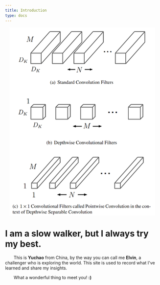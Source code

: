 ```yaml
---
title: Introduction
type: docs
---
```


<div align=center>
<img src="./figures/conv.png" alt="icon" style="zoom:60%;" />
</div>

# I am a slow walker, but I always try my best.

&emsp;&emsp;This is **Yuchao** from China,  by the way you can call me **Elvin**, a challenger who is exploring the world. This site is used to record what I've learned and share my insights. 

&emsp;&emsp;What a wonderful thing to meet you!  **:)**

